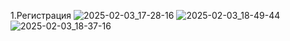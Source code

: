 1.Регистрация
![2025-02-03_17-28-16](https://github.com/user-attachments/assets/01e6fe1c-9065-4f2d-9c30-a49cc5f41737)
![2025-02-03_18-49-44](https://github.com/user-attachments/assets/6fde916d-ab19-4bfa-bb8a-a2bbb1db5fbd)
![2025-02-03_18-37-16](https://github.com/user-attachments/assets/7cf617f1-ee7f-40ab-b84a-6300420ce2b3)

